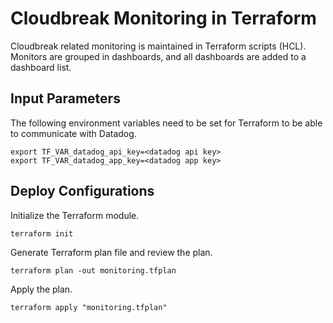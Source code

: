# Cloudbreak Monitoring in Terraform

Cloudbreak related monitoring is maintained in Terraform scripts (HCL). Monitors are grouped in dashboards, and all dashboards are added to a dashboard list. 

## Input Parameters

The following environment variables need to be set for Terraform to be able to communicate with Datadog.

```
export TF_VAR_datadog_api_key=<datadog api key>
export TF_VAR_datadog_app_key=<datadog app key>
```

## Deploy Configurations

Initialize the Terraform module.

```
terraform init
```

Generate Terraform plan file and review the plan.

```
terraform plan -out monitoring.tfplan
```

Apply the plan.

```
terraform apply "monitoring.tfplan"
```